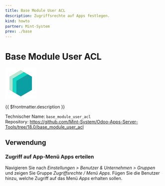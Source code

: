 ```yaml
---
title: Base Module User ACL
description: Zugriffsrechte auf Apps festlegen.
kind: howto
partner: Mint-System
prev: ./base
---
```


# Base Module User ACL

![](attachments/icons_odoo_mint_system.png)

{{ $frontmatter.description }}

Technischer Name: `base_module_user_acl`\
Repository: <https://github.com/Mint-System/Odoo-Apps-Server-Tools/tree/18.0/base_module_user_acl>

## Verwendung

### Zugriff auf App-Menü Apps erteilen

Navigieren Sie nach _Einstellungen > Benutzer & Unternehmen > Gruppen_ und zeigen Sie Gruppe _Zugriffsrechte / Menü Apps_. Fügen Sie die Benutzer hinzu, welche Zugriff auf das Menü _Apps_ erhalten sollen.
